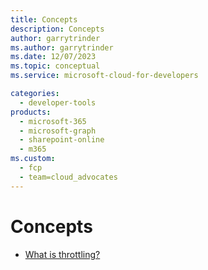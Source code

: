 ```yaml
---
title: Concepts
description: Concepts
author: garrytrinder
ms.author: garrytrinder
ms.date: 12/07/2023
ms.topic: conceptual
ms.service: microsoft-cloud-for-developers

categories:
  - developer-tools
products:
  - microsoft-365
  - microsoft-graph
  - sharepoint-online
  - m365
ms.custom:
  - fcp
  - team=cloud_advocates
---
```


# Concepts

- [What is throttling?](./what-is-throttling.md)
